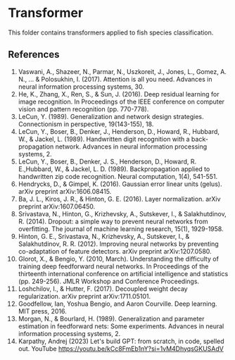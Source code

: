 # Transformer 

This folder contains transformers applied to fish species classification.

## References
1. Vaswani, A., Shazeer, N., Parmar, N., Uszkoreit, J., Jones, L., Gomez, A. N., ... & Polosukhin, I. (2017). Attention is all you need.
Advances in neural information processing systems, 30.
2. He, K., Zhang, X., Ren, S., & Sun, J. (2016). Deep residual learning for image recognition. In Proceedings of the IEEE conference on computer vision and pattern recognition (pp. 770-778). 
3. LeCun, Y. (1989). Generalization and network design strategies. Connectionism in perspective, 19(143-155), 18.
4. LeCun, Y., Boser, B., Denker, J., Henderson, D., Howard, R., Hubbard, W., & Jackel, L. (1989). Handwritten digit recognition with a back-propagation network. Advances in neural information processing systems, 2.
5. LeCun, Y., Boser, B., Denker, J. S., Henderson, D., Howard, R. E.,Hubbard, W., & Jackel, L. D. (1989). Backpropagation applied to handwritten zip code recognition. Neural computation, 1(4), 541-551.
6. Hendrycks, D., & Gimpel, K. (2016). Gaussian error linear units (gelus). arXiv preprint arXiv:1606.08415. 
7. Ba, J. L., Kiros, J. R., & Hinton, G. E. (2016). Layer normalization. arXiv preprint arXiv:1607.06450.
8. Srivastava, N., Hinton, G., Krizhevsky, A., Sutskever, I., & Salakhutdinov, R. (2014). Dropout: a simple way to prevent neural networks from overfitting. The journal of machine learning research, 15(1), 1929-1958.
9. Hinton, G. E., Srivastava, N., Krizhevsky, A., Sutskever, I., & Salakhutdinov, R. R. (2012). Improving neural networks by preventing co-adaptation of feature detectors. arXiv preprint arXiv:1207.0580.
10. Glorot, X., & Bengio, Y. (2010, March). Understanding the difficulty of training deep feedforward neural networks. In Proceedings of the thirteenth international conference on artificial intelligence and statistics (pp. 249-256). JMLR Workshop and Conference Proceedings.
11. Loshchilov, I., & Hutter, F. (2017). Decoupled weight decay regularization. arXiv preprint arXiv:1711.05101.
12. Goodfellow, Ian, Yoshua Bengio, and Aaron Courville. Deep learning. MIT press, 2016. 
13. Morgan, N., & Bourlard, H. (1989). Generalization and parameter estimation in feedforward nets: Some experiments. Advances in neural information processing systems, 2.
14. Karpathy, Andrej (2023) Let's build GPT: from scratch, in code, spelled out. YouTube https://youtu.be/kCc8FmEb1nY?si=1vM4DhyqsGKUSAdV